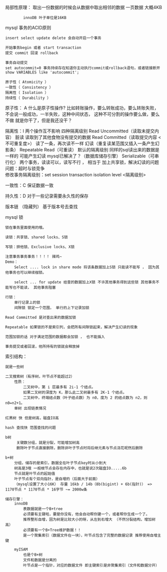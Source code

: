 

局部性原理： 取出一份数据的时候会从数据中取出相邻的数据
            一页数据 大概4KB
            
            innoDB 叶子单位是16KB
            
mysql 事务的ACID原则

    insert select update delete 会自动开启一个事务
    
    开始事务begin 或者 start transaction
    提交 commit 回滚 rollback
    
    事务自动提交
    set autocommit=0 事务持续存在知道你主动执行commit或rollback语句，或者链接断开
    show VARIABLES like 'autocommit';

    原子性（ Atomicity ）
    一致性（ Consistency ）
    隔离性（ Isolation ）
    持续性（ Durability ）

原子性： A
    什么是原子性操作?
        比如转账操作，要么转账成功，要么转账失败，不会说一般成功，一半失败，这种中间状态，
        这种不可分割的操作要么做，要么不做
        就是你干了，但是我还没干？ 
        
隔离性：I
    两个操作互不影响
    四种隔离级别
        Read Uncommitted（读取未提交内容） 脏读 读取到了其他食物没有提交的数据
        Read Committed（读取提交内容 <不可重复度>） 读了一条，再次读不一样 幻读（重复读某范围又插入一条产生幻影条）
        Repeatable Read（可重读） 默认的隔离级别 同样的sql读出来的数据是一样的 可能产生幻读 mysql已解决了？（数据库储存引擎）
        Serializable（可串行化） 两个事务，读读可以，读写不行 ， 相当于 加上共享锁，解决幻读的问题 问题：超时与锁竞争        
    修改事务隔离级别：set session transaction isolation level <隔离级别>

一致性：C
    保证数据一致
    
持久性：D
    对于一些记录需要永久性的保存
    

版本链 （隐藏列） 基于版本号去查找

mysql 锁

    锁在事务里面使用的哦。
    
    读锁：共享锁、shared locks、S锁
    
    写锁：排他锁、Exclusive locks、X锁
    
    注意事务事务事务！！！！ 辣鸡~
    Demo：
        Select .... lock in share mode 将该条数据加上S锁 只能读不能写 ， 因为其他事务也可以继续枷锁。
        
        select ... for update 给查的数据加上X锁 不许其他事务得到这些锁 其他事务不能写也不能读， 其他事务阻塞
        
    行锁：
        单行记录上的锁
        间隙锁 锁定一个范围， 单行的上下记录加锁
        
    Read Committed 是对查出来的数据加锁
        
    Repeatable 如果锁的不是索引列，会把所有间隙锁起来，解决产生幻读的现象
    
    范围加锁的话 对于满足范围的数据都会加锁 ， 也不能插入
    
    事务提交或者回滚，他所持有的锁就会释放掉
    
    

索引结构：
    
    
    就是一些树
    
    二叉搜索树（有序树，叶节点不能超过2）
        性质： 
            二叉树中，第 i 层最多有 2i-1 个结点。
            如果二叉树的深度为 K，那么此二叉树最多有 2K-1 个结点。
            二叉树中，终端结点数（叶子结点数）为 n0，度为 2 的结点数为 n2，则 n0=n2+1。
        单树 出现链表情况
    
    红黑树 快 但是树高，磁盘IO高
    
    hash 查找快 范围查找的问题
    
    b树
         关键数分组，就是分裂，可能增加树高
         删除叶子节点直接删除，删除非叶子节点时将后继元素与节点浇花呢然后删除
        
    b+树
        分组，储存的是索引，数据全在叶子节点key时从小到大
        树高是3哦 一般根节点会存在内存中，也就是说2次磁盘IO.....6b
        节点就是叶节点的起始值
        叶子节点有个双向指针，是自增的（后面大于前面）
        （mysql设置了大小16K） 存量 16kb / 14b（8b(bigint) + 6b(指针)） => 1170节点 * 1170节点 * 16字节 ~= 2000w条
        
    储存引擎：
        innoDB
            表数据就是一个B+tree
            必须要有主键啦，要是你没有，他会自动帮你建一个，或者帮你生成一个了。
            推荐整形自增，因为树是比较大小的呀，从左到右增大 （不然分裂结构，增加树高）
            必须要有一个B+Tree维护数据！！
            是一个聚集索引（数据文件在一块），叶节点包含了完整的数据记录 推荐使用自增主键
            
        myISAM
            也是个B+树
            文件和数据是分离的
            叶节点是一个指针，对应的数据文件 即主键索引是非聚集索引（文件和数据分开）
    
    
    
  
  
